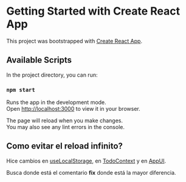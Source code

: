 # Getting Started with Create React App

This project was bootstrapped with [Create React App](https://github.com/facebook/create-react-app).

## Available Scripts

In the project directory, you can run:

### `npm start`

Runs the app in the development mode.\
Open [http://localhost:3000](http://localhost:3000) to view it in your browser.

The page will reload when you make changes.\
You may also see any lint errors in the console.

## Como evitar el reload infinito?
Hice cambios en [useLocalStorage](./src/components/useLocalStorage.js), en [TodoContext](./src/components/TodoContext.js) y en [AppUI](./src/components/AppUI.js). 

Busca donde está el comentario **fix** donde está la mayor diferencia.

